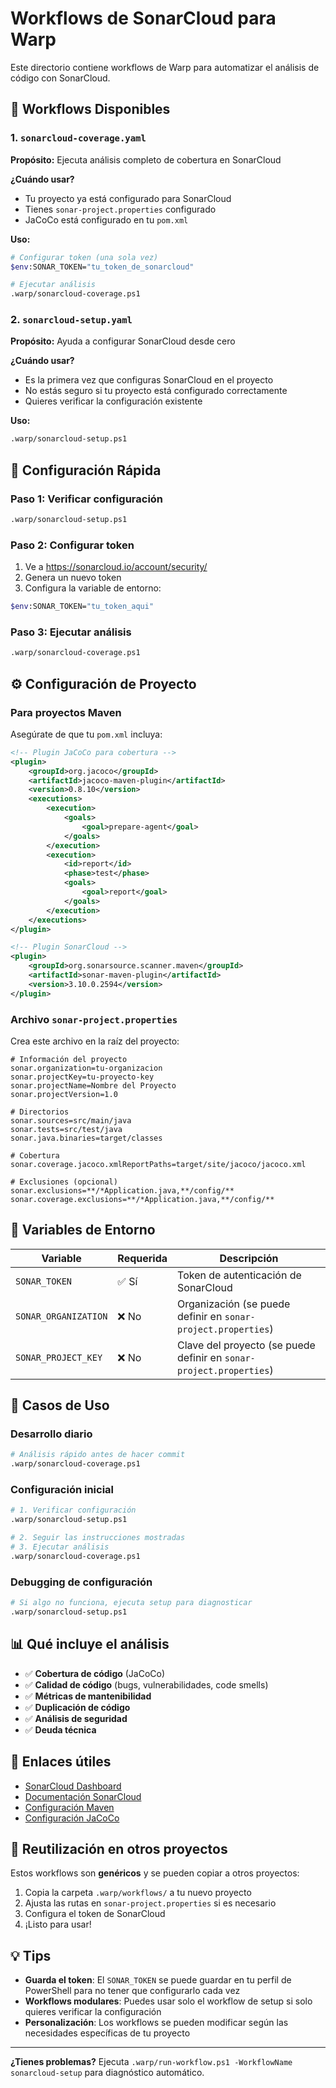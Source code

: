 # Workflows de SonarCloud para Warp

Este directorio contiene workflows de Warp para automatizar el análisis de código con SonarCloud.

## 📁 Workflows Disponibles

### 1. `sonarcloud-coverage.yaml`
**Propósito:** Ejecuta análisis completo de cobertura en SonarCloud

**¿Cuándo usar?**
- Tu proyecto ya está configurado para SonarCloud
- Tienes `sonar-project.properties` configurado
- JaCoCo está configurado en tu `pom.xml`

**Uso:**
```bash
# Configurar token (una sola vez)
$env:SONAR_TOKEN="tu_token_de_sonarcloud"

# Ejecutar análisis
.warp/sonarcloud-coverage.ps1
```

### 2. `sonarcloud-setup.yaml`
**Propósito:** Ayuda a configurar SonarCloud desde cero

**¿Cuándo usar?**
- Es la primera vez que configuras SonarCloud en el proyecto
- No estás seguro si tu proyecto está configurado correctamente
- Quieres verificar la configuración existente

**Uso:**
```bash
.warp/sonarcloud-setup.ps1
```

## 🚀 Configuración Rápida

### Paso 1: Verificar configuración
```bash
.warp/sonarcloud-setup.ps1
```

### Paso 2: Configurar token
1. Ve a https://sonarcloud.io/account/security/
2. Genera un nuevo token
3. Configura la variable de entorno:
```bash
$env:SONAR_TOKEN="tu_token_aqui"
```

### Paso 3: Ejecutar análisis
```bash
.warp/sonarcloud-coverage.ps1
```

## ⚙️ Configuración de Proyecto

### Para proyectos Maven

Asegúrate de que tu `pom.xml` incluya:

```xml
<!-- Plugin JaCoCo para cobertura -->
<plugin>
    <groupId>org.jacoco</groupId>
    <artifactId>jacoco-maven-plugin</artifactId>
    <version>0.8.10</version>
    <executions>
        <execution>
            <goals>
                <goal>prepare-agent</goal>
            </goals>
        </execution>
        <execution>
            <id>report</id>
            <phase>test</phase>
            <goals>
                <goal>report</goal>
            </goals>
        </execution>
    </executions>
</plugin>

<!-- Plugin SonarCloud -->
<plugin>
    <groupId>org.sonarsource.scanner.maven</groupId>
    <artifactId>sonar-maven-plugin</artifactId>
    <version>3.10.0.2594</version>
</plugin>
```

### Archivo `sonar-project.properties`

Crea este archivo en la raíz del proyecto:

```properties
# Información del proyecto
sonar.organization=tu-organizacion
sonar.projectKey=tu-proyecto-key
sonar.projectName=Nombre del Proyecto
sonar.projectVersion=1.0

# Directorios
sonar.sources=src/main/java
sonar.tests=src/test/java
sonar.java.binaries=target/classes

# Cobertura
sonar.coverage.jacoco.xmlReportPaths=target/site/jacoco/jacoco.xml

# Exclusiones (opcional)
sonar.exclusions=**/*Application.java,**/config/**
sonar.coverage.exclusions=**/*Application.java,**/config/**
```

## 🔧 Variables de Entorno

| Variable | Requerida | Descripción |
|----------|-----------|-------------|
| `SONAR_TOKEN` | ✅ Sí | Token de autenticación de SonarCloud |
| `SONAR_ORGANIZATION` | ❌ No | Organización (se puede definir en `sonar-project.properties`) |
| `SONAR_PROJECT_KEY` | ❌ No | Clave del proyecto (se puede definir en `sonar-project.properties`) |

## 🎯 Casos de Uso

### Desarrollo diario
```bash
# Análisis rápido antes de hacer commit
.warp/sonarcloud-coverage.ps1
```

### Configuración inicial
```bash
# 1. Verificar configuración
.warp/sonarcloud-setup.ps1

# 2. Seguir las instrucciones mostradas
# 3. Ejecutar análisis
.warp/sonarcloud-coverage.ps1
```

### Debugging de configuración
```bash
# Si algo no funciona, ejecuta setup para diagnosticar
.warp/sonarcloud-setup.ps1
```

## 📊 Qué incluye el análisis

- ✅ **Cobertura de código** (JaCoCo)
- ✅ **Calidad de código** (bugs, vulnerabilidades, code smells)
- ✅ **Métricas de mantenibilidad**
- ✅ **Duplicación de código**
- ✅ **Análisis de seguridad**
- ✅ **Deuda técnica**

## 🔗 Enlaces útiles

- [SonarCloud Dashboard](https://sonarcloud.io/projects)
- [Documentación SonarCloud](https://docs.sonarcloud.io/)
- [Configuración Maven](https://docs.sonarcloud.io/advanced-setup/ci-based-analysis/sonarscanner-for-maven/)
- [Configuración JaCoCo](https://docs.sonarcloud.io/enriching/test-coverage/java-test-coverage/)

## 🤝 Reutilización en otros proyectos

Estos workflows son **genéricos** y se pueden copiar a otros proyectos:

1. Copia la carpeta `.warp/workflows/` a tu nuevo proyecto
2. Ajusta las rutas en `sonar-project.properties` si es necesario
3. Configura el token de SonarCloud
4. ¡Listo para usar!

## 💡 Tips

- **Guarda el token**: El `SONAR_TOKEN` se puede guardar en tu perfil de PowerShell para no tener que configurarlo cada vez
- **Workflows modulares**: Puedes usar solo el workflow de setup si solo quieres verificar la configuración
- **Personalización**: Los workflows se pueden modificar según las necesidades específicas de tu proyecto

---

**¿Tienes problemas?** Ejecuta `.warp/run-workflow.ps1 -WorkflowName sonarcloud-setup` para diagnóstico automático.

